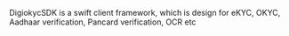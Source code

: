 DigiokycSDK is a swift client framework, which is design for eKYC, OKYC, Aadhaar verification, Pancard verification, OCR etc
